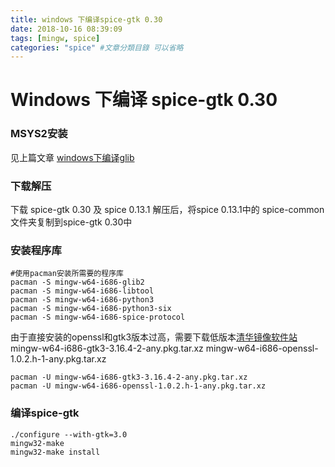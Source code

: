 ```yaml
---
title: windows 下编译spice-gtk 0.30
date: 2018-10-16 08:39:09
tags: [mingw, spice]
categories: "spice" #文章分類目錄 可以省略
---
```



# Windows 下编译 spice-gtk 0.30
### MSYS2安装
见上篇文章 [windows下编译glib](/2018/10/15/windows下编译glib/)


### 下载解压
下载 spice-gtk 0.30 及 spice 0.13.1
解压后，将spice 0.13.1中的 spice-common文件夹复制到spice-gtk 0.30中

### 安装程序库
```
#使用pacman安装所需要的程序库
pacman -S mingw-w64-i686-glib2
pacman -S mingw-w64-i686-libtool
pacman -S mingw-w64-i686-python3
pacman -S mingw-w64-i686-python3-six
pacman -S mingw-w64-i686-spice-protocol
```

由于直接安装的openssl和gtk3版本过高，需要下载低版本[清华镜像软件站](https://mirrors.tuna.tsinghua.edu.cn/)
mingw-w64-i686-gtk3-3.16.4-2-any.pkg.tar.xz
mingw-w64-i686-openssl-1.0.2.h-1-any.pkg.tar.xz

```
pacman -U mingw-w64-i686-gtk3-3.16.4-2-any.pkg.tar.xz
pacman -U mingw-w64-i686-openssl-1.0.2.h-1-any.pkg.tar.xz
```

### 编译spice-gtk
```
./configure --with-gtk=3.0 
mingw32-make
mingw32-make install
```